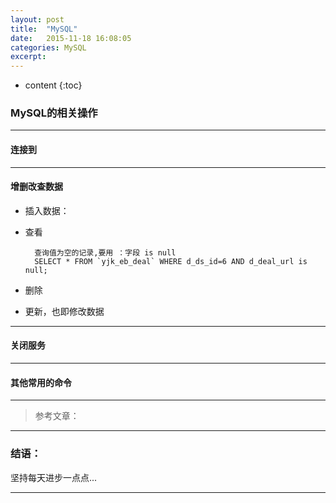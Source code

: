 ```yaml
---
layout: post
title:  "MySQL"
date:   2015-11-18 16:08:05
categories: MySQL 
excerpt: 
---
```


* content
{:toc}

### MySQL的相关操作

---

#### 连接到

        
        
-----

#### 增删改查数据
        
       

* 插入数据：
        
        

* 查看
     
        查询值为空的记录,要用 ：字段 is null
        SELECT * FROM `yjk_eb_deal` WHERE d_ds_id=6 AND d_deal_url is null;
        

* 删除
        
       
        
 * 更新，也即修改数据       
        
       
        
-----

#### 关闭服务
        
       

---

#### 其他常用的命令

        

---


> 参考文章：

---

### 结语：

坚持每天进步一点点...

---